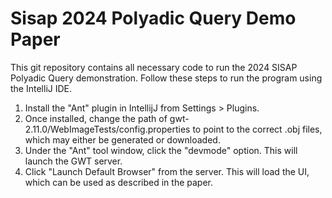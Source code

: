 # Sisap 2024 Polyadic Query Demo Paper
This git repository contains all necessary code to run the 2024 SISAP Polyadic Query demonstration. Follow these steps to run the program using the IntelliJ IDE.

1. Install the "Ant" plugin in IntellijJ from Settings > Plugins.
2. Once installed, change the path of gwt-2.11.0/WebImageTests/config.properties to point to the correct .obj files, which may either be generated or downloaded.
3. Under the "Ant" tool window, click the "devmode" option. This will launch the GWT server.
4. Click "Launch Default Browser" from the server. This will load the UI, which can be used as described in the paper.